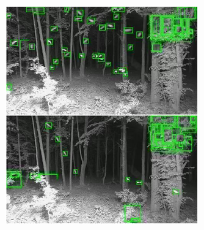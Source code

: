 ![20200531-222636-225641](in/20200531/20200531-222636-225641_0_.jpg)
![20200531-225646-232651](in/20200531/20200531-225646-232651_0_.jpg)
